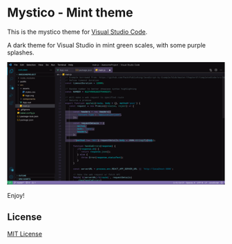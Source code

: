 # Mystico - Mint theme

This is the mystico theme for [Visual Studio Code](http://code.visualstudio.com).

A dark theme for Visual Studio in mint green scales, with some purple splashes.

![Screenshot](https://github.com/chibanti/mystico-mint-vscode-theme/blob/master/images/screenshots/screenshot-1.png)

Enjoy!

## License

[MIT License](./LICENSE)
